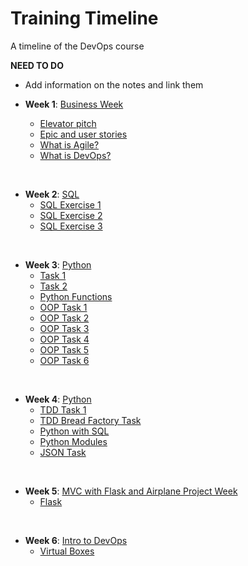 # Training Timeline
A timeline of the DevOps course

**NEED TO DO**
- Add information on the notes and link them

- **Week 1**: [Business Week](https://github.com/jaredsparta/ENG74_DEVOPS/tree/main/1st_Week)
    - [Elevator pitch](https://github.com/jaredsparta/elev_pitch2)
    - [Epic and user stories](https://github.com/jaredsparta/epic_and_user_stories)
    - [What is Agile?](https://github.com/jaredsparta/what_is_agile)
    - [What is DevOps?](https://github.com/jaredsparta/what_is_devops)
<br>

- **Week 2**: [SQL](https://github.com/jaredsparta/ENG74_DEVOPS/tree/main/2nd_Week)
    - [SQL Exercise 1](https://github.com/jaredsparta/sql_exercise1)
    - [SQL Exercise 2](https://github.com/jaredsparta/sql_exercise2)
    - [SQL Exercise 3](https://github.com/jaredsparta/sql_exercise3)
<br>

- **Week 3**: [Python](https://github.com/jaredsparta/ENG74_DEVOPS/blob/main/3rd_Week/README.md)
    - [Task 1](https://github.com/jaredsparta/python_task1)
    - [Task 2](https://github.com/jaredsparta/python_task2)
    - [Python Functions](https://github.com/jaredsparta/python_functions)
    - [OOP Task 1](https://github.com/jaredsparta/oop_task1)
    - [OOP Task 2](https://github.com/jaredsparta/oop_task2)
    - [OOP Task 3](https://github.com/jaredsparta/oop_task3)
    - [OOP Task 4](https://github.com/jaredsparta/oop_task_4_and_5/tree/master/task_4_calculator)
    - [OOP Task 5](https://github.com/jaredsparta/oop_task_4_and_5/tree/master/task_5_dna_parsing)
    - [OOP Task 6](https://github.com/jaredsparta/oop_task_6)
    
<br>

- **Week 4**: [Python](https://github.com/jaredsparta/ENG74_DEVOPS/blob/main/3rd_Week/README.md)
    - [TDD Task 1](https://github.com/jaredsparta/tdd_test_task)
    - [TDD Bread Factory Task](https://github.com/jaredsparta/bread_factory_task)
    - [Python with SQL](https://github.com/jaredsparta/python_with_sql)
    - [Python Modules](https://github.com/jaredsparta/python_modules)
    - [JSON Task](https://github.com/jaredsparta/json_task)

<br>

- **Week 5**: [MVC with Flask and Airplane Project Week]()
    - [Flask](https://github.com/jaredsparta/mvc_with_flask)

<br>

- **Week 6**: [Intro to DevOps](https://github.com/jaredsparta/ENG74_DEVOPS/tree/main/6th_Week)
    - [Virtual Boxes](https://github.com/jaredsparta/virtualbox)

